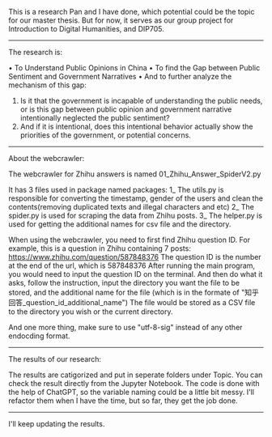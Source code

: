This is a research Pan and I have done, which potential could be the topic for our master thesis.
But for now, it serves as our group project for Introduction to Digital Humanities, and DIP705.
**********************************
The research is:

•	To Understand Public Opinions in China
•	To find the Gap between Public Sentiment and Government Narratives
•	And to further analyze the mechanism of this gap: 

1.	Is it that the government is incapable of understanding the public needs, or is this gap between public opinion and government narrative intentionally neglected the public sentiment?
2.	And if it is intentional, does this intentional behavior actually show the priorities of the government, or potential concerns.

**********************************
About the webcrawler:

The webcrawler for Zhihu answers is named 01_Zhihu_Answer_SpiderV2.py

It has 3 files used in package named packages:
1_ The utils.py is responsible for converting the timestamp, gender of the users and clean the contents(removing duplicated texts and illegal characters and etc)
2_ The spider.py is used for scraping the data from Zhihu posts.
3_ The helper.py is used for getting the additional names for csv file and the directory.

When using the webcrawler, you need to first find Zhihu question ID.
For example, this is a question in Zhihu containing 7 posts: https://www.zhihu.com/question/587848376 The question ID is the number at the end of the url, which is 587848376
After running the main program, you would need to input the question ID on the terminal. 
And then do what it asks, follow the instruction, input the directory you want the file to be stored, and the additional name for the file (which is in the formate of "知乎回答_question_id_additional_name")
The file would be stored as a CSV file to the directory you wish or the current directory.

And one more thing, make sure to use "utf-8-sig" instead of any other endocding format.
**********************************
The results of our research:

The results are catigorized and put in seperate folders under Topic. 
You can check the result directly from the Jupyter Notebook.
The code is done with the help of ChatGPT, so the variable naming could be a little bit messy.
I'll refactor them when I have the time, but so far, they get the job done.
**********************************
I'll keep updating the results.
